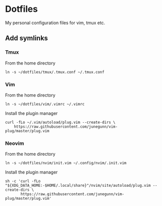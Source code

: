 # Dotfiles

My personal configuration files for vim, tmux etc.


## Add symlinks

### Tmux
From the home directory
```
ln -s ~/dotfiles/tmux/.tmux.conf ~/.tmux.conf
```

### Vim
From the home directory
```
ln -s ~/dotfiles/vim/.vimrc ~/.vimrc
```

Install the plugin manager 
```
curl -fLo ~/.vim/autoload/plug.vim --create-dirs \
    https://raw.githubusercontent.com/junegunn/vim-plug/master/plug.vim
```

### Neovim
From the home directory
```
ln -s ~/dotfiles/nvim/init.vim ~/.config/nvim/.init.vim
```
Install the plugin manager 
```
sh -c 'curl -fLo "${XDG_DATA_HOME:-$HOME/.local/share}"/nvim/site/autoload/plug.vim --create-dirs \
       https://raw.githubusercontent.com/junegunn/vim-plug/master/plug.vim'
```